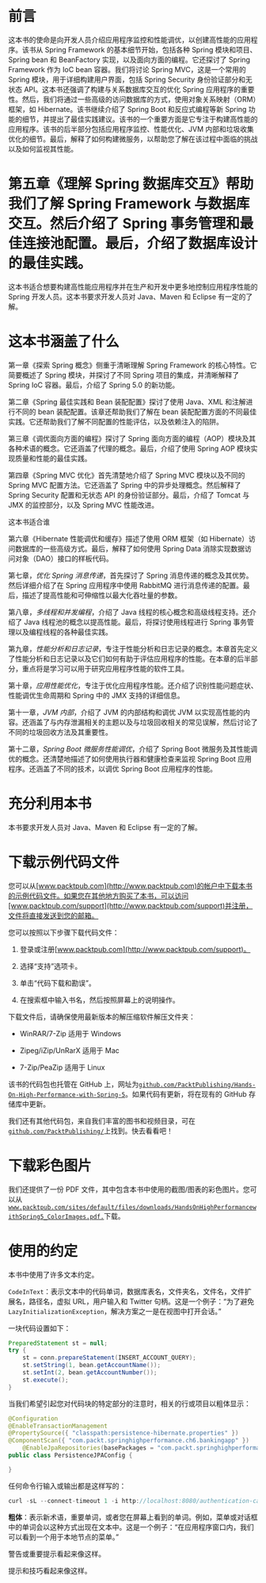 # 前言

这本书的使命是向开发人员介绍应用程序监控和性能调优，以创建高性能的应用程序。该书从 Spring Framework 的基本细节开始，包括各种 Spring 模块和项目、Spring bean 和 BeanFactory 实现，以及面向方面的编程。它还探讨了 Spring Framework 作为 IoC bean 容器。我们将讨论 Spring MVC，这是一个常用的 Spring 模块，用于详细构建用户界面，包括 Spring Security 身份验证部分和无状态 API。这本书还强调了构建与关系数据库交互的优化 Spring 应用程序的重要性。然后，我们将通过一些高级的访问数据库的方式，使用对象关系映射（ORM）框架，如 Hibernate。该书继续介绍了 Spring Boot 和反应式编程等新 Spring 功能的细节，并提出了最佳实践建议。该书的一个重要方面是它专注于构建高性能的应用程序。该书的后半部分包括应用程序监控、性能优化、JVM 内部和垃圾收集优化的细节。最后，解释了如何构建微服务，以帮助您了解在该过程中面临的挑战以及如何监视其性能。

# 第五章《理解 Spring 数据库交互》帮助我们了解 Spring Framework 与数据库交互。然后介绍了 Spring 事务管理和最佳连接池配置。最后，介绍了数据库设计的最佳实践。

这本书适合想要构建高性能应用程序并在生产和开发中更多地控制应用程序性能的 Spring 开发人员。这本书要求开发人员对 Java、Maven 和 Eclipse 有一定的了解。

# 这本书涵盖了什么

第一章《探索 Spring 概念》侧重于清晰理解 Spring Framework 的核心特性。它简要概述了 Spring 模块，并探讨了不同 Spring 项目的集成，并清晰解释了 Spring IoC 容器。最后，介绍了 Spring 5.0 的新功能。

第二章《Spring 最佳实践和 Bean 装配配置》探讨了使用 Java、XML 和注解进行不同的 bean 装配配置。该章还帮助我们了解在 bean 装配配置方面的不同最佳实践。它还帮助我们了解不同配置的性能评估，以及依赖注入的陷阱。

第三章《调优面向方面的编程》探讨了 Spring 面向方面的编程（AOP）模块及其各种术语的概念。它还涵盖了代理的概念。最后，介绍了使用 Spring AOP 模块实现质量和性能的最佳实践。

第四章《Spring MVC 优化》首先清楚地介绍了 Spring MVC 模块以及不同的 Spring MVC 配置方法。它还涵盖了 Spring 中的异步处理概念。然后解释了 Spring Security 配置和无状态 API 的身份验证部分。最后，介绍了 Tomcat 与 JMX 的监控部分，以及 Spring MVC 性能改进。

这本书适合谁

第六章《Hibernate 性能调优和缓存》描述了使用 ORM 框架（如 Hibernate）访问数据库的一些高级方式。最后，解释了如何使用 Spring Data 消除实现数据访问对象（DAO）接口的样板代码。

第七章，*优化 Spring 消息传递*，首先探讨了 Spring 消息传递的概念及其优势。然后详细介绍了在 Spring 应用程序中使用 RabbitMQ 进行消息传递的配置。最后，描述了提高性能和可伸缩性以最大化吞吐量的参数。

第八章，*多线程和并发编程*，介绍了 Java 线程的核心概念和高级线程支持。还介绍了 Java 线程池的概念以提高性能。最后，将探讨使用线程进行 Spring 事务管理以及编程线程的各种最佳实践。

第九章，*性能分析和日志记录*，专注于性能分析和日志记录的概念。本章首先定义了性能分析和日志记录以及它们如何有助于评估应用程序的性能。在本章的后半部分，重点将是学习可以用于研究应用程序性能的软件工具。

第十章，*应用性能优化*，专注于优化应用程序性能。还介绍了识别性能问题症状、性能调优生命周期和 Spring 中的 JMX 支持的详细信息。

第十一章，*JVM 内部*，介绍了 JVM 的内部结构和调优 JVM 以实现高性能的内容。还涵盖了与内存泄漏相关的主题以及与垃圾回收相关的常见误解，然后讨论了不同的垃圾回收方法及其重要性。

第十二章，*Spring Boot 微服务性能调优*，介绍了 Spring Boot 微服务及其性能调优的概念。还清楚地描述了如何使用执行器和健康检查来监视 Spring Boot 应用程序。还涵盖了不同的技术，以调优 Spring Boot 应用程序的性能。

# 充分利用本书

本书要求开发人员对 Java、Maven 和 Eclipse 有一定的了解。

# 下载示例代码文件

您可以从[www.packtpub.com](http://www.packtpub.com)的帐户中下载本书的示例代码文件。如果您在其他地方购买了本书，可以访问[www.packtpub.com/support](http://www.packtpub.com/support)并注册，文件将直接发送到您的邮箱。

您可以按照以下步骤下载代码文件：

1.  登录或注册[www.packtpub.com](http://www.packtpub.com/support)。

1.  选择“支持”选项卡。

1.  单击“代码下载和勘误”。

1.  在搜索框中输入书名，然后按照屏幕上的说明操作。

下载文件后，请确保使用最新版本的解压缩软件解压文件夹：

+   WinRAR/7-Zip 适用于 Windows

+   Zipeg/iZip/UnRarX 适用于 Mac

+   7-Zip/PeaZip 适用于 Linux

该书的代码包也托管在 GitHub 上，网址为[`github.com/PacktPublishing/Hands-On-High-Performance-with-Spring-5`](https://github.com/PacktPublishing/Hands-On-High-Performance-with-Spring-5)。如果代码有更新，将在现有的 GitHub 存储库中更新。

我们还有其他代码包，来自我们丰富的图书和视频目录，可在[`github.com/PacktPublishing/`](https://github.com/PacktPublishing/)上找到。快去看看吧！

# 下载彩色图片

我们还提供了一份 PDF 文件，其中包含本书中使用的截图/图表的彩色图片。您可以从[`www.packtpub.com/sites/default/files/downloads/HandsOnHighPerformancewithSpring5_ColorImages.pdf.`](https://www.packtpub.com/sites/default/files/downloads/HandsOnHighPerformancewithSpring5_ColorImages.pdf)下载。

# 使用的约定

本书中使用了许多文本约定。

`CodeInText`：表示文本中的代码单词，数据库表名，文件夹名，文件名，文件扩展名，路径名，虚拟 URL，用户输入和 Twitter 句柄。这是一个例子：“为了避免`LazyInitializationException`，解决方案之一是在视图中打开会话。”

一块代码设置如下：

```java
PreparedStatement st = null;
try {
    st = conn.prepareStatement(INSERT_ACCOUNT_QUERY);
    st.setString(1, bean.getAccountName());
    st.setInt(2, bean.getAccountNumber());
    st.execute();
}
```

当我们希望引起您对代码块的特定部分的注意时，相关的行或项目以粗体显示：

```java
@Configuration
@EnableTransactionManagement
@PropertySource({ "classpath:persistence-hibernate.properties" })
@ComponentScan({ "com.packt.springhighperformance.ch6.bankingapp" })
    @EnableJpaRepositories(basePackages = "com.packt.springhighperformance.ch6.bankingapp.repository")
public class PersistenceJPAConfig {

}
```

任何命令行输入或输出都是这样写的：

```java
curl -sL --connect-timeout 1 -i http://localhost:8080/authentication-cache/secure/login -H "Authorization: Basic Y3VzdDAwMTpUZXN0QDEyMw=="
```

**粗体**：表示新术语，重要单词，或者您在屏幕上看到的单词。例如，菜单或对话框中的单词会以这种方式出现在文本中。这是一个例子：“在应用程序窗口内，我们可以看到一个用于本地节点的菜单。”

警告或重要提示看起来像这样。

提示和技巧看起来像这样。
